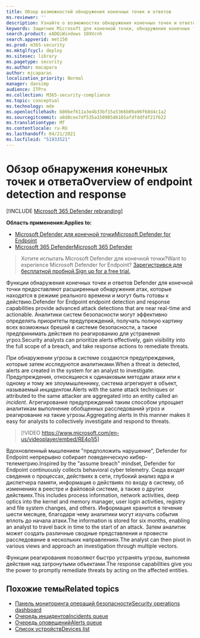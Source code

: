 ```yaml
---
title: Обзор возможностей обнаружения конечных точек и ответов
ms.reviewer: ''
description: Узнайте о возможностях обнаружения конечных точек и ответов в Microsoft Defender для конечной точки
keywords: Защитник Microsoft для конечной точки, обнаружение конечных точек и ответ, ответ, обнаружение, кибербезопасность, защита
search.product: eADQiWindows 10XVcnh
search.appverid: met150
ms.prod: m365-security
ms.mktglfcycl: deploy
ms.sitesec: library
ms.pagetype: security
ms.author: macapara
author: mjcaparas
localization_priority: Normal
manager: dansimp
audience: ITPro
ms.collection: M365-security-compliance
ms.topic: conceptual
ms.technology: mde
ms.openlocfilehash: b00bef611a3e4b33bf15a5366b09a96f68d4c1a2
ms.sourcegitcommit: a8d8cee7df535a150985d6165afdfddfdf21f622
ms.translationtype: MT
ms.contentlocale: ru-RU
ms.lasthandoff: 04/21/2021
ms.locfileid: "51933521"
---
```

# <a name="overview-of-endpoint-detection-and-response"></a><span data-ttu-id="89b9c-104">Обзор обнаружения конечных точек и ответа</span><span class="sxs-lookup"><span data-stu-id="89b9c-104">Overview of endpoint detection and response</span></span>

[!INCLUDE [Microsoft 365 Defender rebranding](../../includes/microsoft-defender.md)]


<span data-ttu-id="89b9c-105">**Область применения:**</span><span class="sxs-lookup"><span data-stu-id="89b9c-105">**Applies to:**</span></span>
- [<span data-ttu-id="89b9c-106">Microsoft Defender для конечной точки</span><span class="sxs-lookup"><span data-stu-id="89b9c-106">Microsoft Defender for Endpoint</span></span>](https://go.microsoft.com/fwlink/p/?linkid=2154037)
- [<span data-ttu-id="89b9c-107">Microsoft 365 Defender</span><span class="sxs-lookup"><span data-stu-id="89b9c-107">Microsoft 365 Defender</span></span>](https://go.microsoft.com/fwlink/?linkid=2118804)

> <span data-ttu-id="89b9c-108">Хотите испытать Microsoft Defender для конечной точки?</span><span class="sxs-lookup"><span data-stu-id="89b9c-108">Want to experience Microsoft Defender for Endpoint?</span></span> [<span data-ttu-id="89b9c-109">Зарегистрився для бесплатной пробной.</span><span class="sxs-lookup"><span data-stu-id="89b9c-109">Sign up for a free trial.</span></span>](https://www.microsoft.com/microsoft-365/windows/microsoft-defender-atp?ocid=docs-wdatp-exposedapis-abovefoldlink)

<span data-ttu-id="89b9c-110">Функции обнаружения конечных точек и ответов Defender для конечной точки предоставляют расширенные обнаружения атак, которые находятся в режиме реального времени и могут быть готовы к действию.</span><span class="sxs-lookup"><span data-stu-id="89b9c-110">Defender for Endpoint endpoint detection and response capabilities provide advanced attack detections that are near real-time and actionable.</span></span> <span data-ttu-id="89b9c-111">Аналитики систем безопасности могут эффективно определять приоритеты предупреждений, получать полную картину всех возможных брешей в системе безопасности, а также предпринимать действия по реагированию для устранения угроз.</span><span class="sxs-lookup"><span data-stu-id="89b9c-111">Security analysts can prioritize alerts effectively, gain visibility into the full scope of a breach, and take response actions to remediate threats.</span></span>

<span data-ttu-id="89b9c-112">При обнаружении угрозы в системе создаются предупреждения, которые затем исследуются аналитиками.</span><span class="sxs-lookup"><span data-stu-id="89b9c-112">When a threat is detected, alerts are created in the system for an analyst to investigate.</span></span> <span data-ttu-id="89b9c-113">Предупреждения, относящиеся к одинаковым методам атаки или к одному и тому же злоумышленнику, система агрегирует в объект, называемый _инцидентом_.</span><span class="sxs-lookup"><span data-stu-id="89b9c-113">Alerts with the same attack techniques or attributed to the same attacker are aggregated into an entity called an _incident_.</span></span> <span data-ttu-id="89b9c-114">Агрегирование предупреждений таким способом упрощает аналитикам выполнение обобщенных расследований угроз и реагирование на такие угрозы.</span><span class="sxs-lookup"><span data-stu-id="89b9c-114">Aggregating alerts in this manner makes it easy for analysts to collectively investigate and respond to threats.</span></span>

>[!VIDEO https://www.microsoft.com/en-us/videoplayer/embed/RE4o1j5]

<span data-ttu-id="89b9c-115">Вдохновленный мышлением "предположить нарушение", Defender for Endpoint непрерывно собирает поведенческую кибер-телеметрию.</span><span class="sxs-lookup"><span data-stu-id="89b9c-115">Inspired by the "assume breach" mindset, Defender for Endpoint continuously collects behavioral cyber telemetry.</span></span> <span data-ttu-id="89b9c-116">Сюда входят сведения о процессах, действиях в сети, глубокий анализ ядра и диспетчера памяти, информация о действиях по входу в систему, об изменениях в реестре и файловой системе, а также о других действиях.</span><span class="sxs-lookup"><span data-stu-id="89b9c-116">This includes process information, network activities, deep optics into the kernel and memory manager, user login activities, registry and file system changes, and others.</span></span> <span data-ttu-id="89b9c-117">Информация хранится в течение шести месяцев, благодаря чему аналитики могут изучать события вплоть до начала атаки.</span><span class="sxs-lookup"><span data-stu-id="89b9c-117">The information is stored for six months, enabling an analyst to travel back in time to the start of an attack.</span></span> <span data-ttu-id="89b9c-118">Затем аналитик может создать различные сводные представления и провести расследование в нескольких направлениях.</span><span class="sxs-lookup"><span data-stu-id="89b9c-118">The analyst can then pivot in various views and approach an investigation through multiple vectors.</span></span>

<span data-ttu-id="89b9c-119">Функции реагирования позволяют быстро устранять угрозы, выполняя действия над затронутыми объектами.</span><span class="sxs-lookup"><span data-stu-id="89b9c-119">The response capabilities give you the power to promptly remediate threats by acting on the affected entities.</span></span>


## <a name="related-topics"></a><span data-ttu-id="89b9c-120">Похожие темы</span><span class="sxs-lookup"><span data-stu-id="89b9c-120">Related topics</span></span>
- [<span data-ttu-id="89b9c-121">Панель мониторинга операций безопасности</span><span class="sxs-lookup"><span data-stu-id="89b9c-121">Security operations dashboard</span></span>](security-operations-dashboard.md)
- [<span data-ttu-id="89b9c-122">Очередь инцидентов</span><span class="sxs-lookup"><span data-stu-id="89b9c-122">Incidents queue</span></span>](view-incidents-queue.md)
- [<span data-ttu-id="89b9c-123">Очередь оповещений</span><span class="sxs-lookup"><span data-stu-id="89b9c-123">Alerts queue</span></span>](alerts-queue.md)
- [<span data-ttu-id="89b9c-124">Список устройств</span><span class="sxs-lookup"><span data-stu-id="89b9c-124">Devices list</span></span>](machines-view-overview.md)

